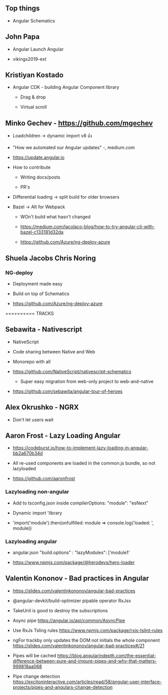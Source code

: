 ## Top things

- Angular Schematics



## John Papa

- Angular Launch Angular

- vikings2019-ext

## Kristiyan Kostado

- Angular CDK - building Angular Component library
  - Drag & drop

  - Virtual scroll

## Minko Gechev - https://github.com/mgechev

- Loadchildren -> dynamic import v8 👍

- "How we automated our Angular updates" -, medium.com

- https://update.angular.io

- How to contribute

  - Writing docs/posts

  - PR's

- Differential loading -> split build for older browsers

- Bazel  -> Alt for Webpack

  - WOn't build what hasn't changed

  - https://medium.com/lacolaco-blog/how-to-try-angular-cli-with-bazel-c133181d32da

  - https://github.com/Azure/ng-deploy-azure

## Shuela Jacobs Chris Noring

### NG-deploy

- Deployment made easy

- Build on top of Schematics

- https://github.com/Azure/ng-deploy-azure

========== TRACKS

## Sebawita - Nativescript

- NativeScript 

- Code sharing between Native and Web 

- Monorepo with all

- https://github.com/NativeScript/nativescript-schematics

  - Super easy migration from web-only project to web-and-native

- https://github.com/sebawita/angular-tour-of-heroes



## Alex Okrushko - NGRX

- Don't let users wait



## Aaron Frost - Lazy Loading Angular



- https://codeburst.io/how-to-implement-lazy-loading-in-angular-bb2a670b34d

- All re-used components are loaded in the common.js bundle, so not lazyloaded

- https://github.com/aaronfrost



### Lazyloading non-angular

- Add to tsconfig.json  inside compilerOptions:  "module": "esNext"

- Dynamic import 'library

- 'import('module').then(onfulfilled: module => console.log('loaded: ', module))



### Lazyloading angular

- angular.json "build.options" : "lazyModules": ['module1'

- https://www.npmjs.com/package/@herodevs/hero-loader



## Valentin Kononov - Bad practices in Angular



- https://slides.com/valentinkononov/angular-bad-practices

- @angular-devkit/build-optimizer pipable operator RxJsx

- TakeUnil is good to destroy the subscriptions

- Async pipe https://angular.io/api/common/AsyncPipe

- Use RxJs Tsling rules https://www.npmjs.com/package/rxjs-tslint-rules

- ngFor trackby  only updates the DOM not initials the whole component https://slides.com/valentinkononov/angular-bad-practices#/21

- Pipes will be cached https://blog.angularindepth.com/the-essential-difference-between-pure-and-impure-pipes-and-why-that-matters-999818aa068

- Pipe change detection https://excitoninteractive.com/articles/read/58/angular-user-interface-projects/pipes-and-angulars-change-detection








